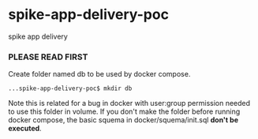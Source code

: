 # spike-app-delivery-poc
spike app delivery


### <strong>PLEASE READ FIRST</strong>

Create folder named db to be used by docker compose.
```console
...spike-app-delivery-poc$ mkdir db
```
Note this is related for a bug in docker with user:group permission needed to use this folder in volume.
If you don't make the folder before running docker compose, the basic squema in docker/squema/init.sql <strong>don't be executed</strong>.
